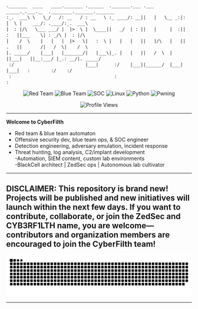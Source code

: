 ```                                                                                                  
._______  ____   ____._______ .______  ._______.___ .___    _____._.___.__  .________._______._______ 
:_.  ___\ \   \_/   /: __   / : __   \ :_ ____/: __||   |   \__ _:|:   |  \ |    ___/: .____/:_.  ___\
|  : |/\   \___ ___/ |  |>  \ |  \____||   _/  | : ||   |     |  :||   :   ||___    \| : _/\ |  : |/\ 
|    /  \    |   |   |  |>   \|   :  \ |   |   |   ||   |/\   |   ||   .   ||       /|   /  \|    /  \
|. _____/    |___|   |_______/|   |___\|_. |   |   ||   /  \  |   ||___|   ||__:___/ |_.: __/|. _____/
 :/                           |___|      :/    |___||______/  |___|    |___|   :        :/    :/      
 :                                       :                                                    :       
```
<!-- Badge Display -->
<p align="center">
  <img src="https://img.shields.io/badge/Red--Team-%23FF5555?style=flat-square&logo=hackthebox&logoColor=white" alt="Red Team"/>
  <img src="https://img.shields.io/badge/Blue--Team-%23007ACC?style=flat-square&logo=defcon&logoColor=white" alt="Blue Team"/>
  <img src="https://img.shields.io/badge/SOC-Active-brightgreen?style=flat-square&logo=splunk&logoColor=white" alt="SOC"/>
  <img src="https://img.shields.io/badge/Linux-Friendly-yellow?logo=linux" alt="Linux"/>
  <img src="https://img.shields.io/badge/Python-3776AB?logo=python&logoColor=fff" alt="Python"/>
  <img src="https://img.shields.io/badge/Pwning-900C3F?logo=protonmail&logoColor=white" alt="Pwning"/>
</p>
<!--🌐 Visitor Counter -->
<p align="center">
  <img src="https://komarev.com/ghpvc/?username=cxb3rf1lth&style=flat-square&color=red" alt="Profile Views"/>
</p>

---
**Welcome to CyberFilth**
- Red team & blue team automaton  
- Offensive security dev, blue team ops, & SOC engineer  
- Detection engineering, adversary emulation, incident response  
- Threat hunting, log analysis, C2/implant development  
-Automation, SIEM content, custom lab environments  
-BlackCell architect | ZedSec ops | Autonomous lab cultivator
---
DISCLAIMER: This repository is brand new! Projects will be published and new initiatives will launch within the next few days. If you want to contribute, collaborate, or join the ZedSec and CYB3RF1LTH name, you are welcome—contributors and organization members are encouraged to join the CyberFilth team!
---

<!--🔥 Animated Snake Activity Graph (GitHub Contribution Snake) -->
<p align="center">
  <img src="https://raw.githubusercontent.com/Platane/snk/output/github-contribution-grid-snake-dark.svg" alt="Contribution Snake Animation" style="max-width: 100%;" />
</p>

---

